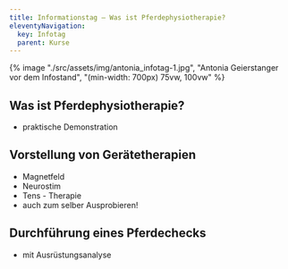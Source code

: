```yaml
---
title: Informationstag — Was ist Pferdephysiotherapie?
eleventyNavigation:
  key: Infotag
  parent: Kurse
---
```

{% image "./src/assets/img/antonia_infotag-1.jpg", "Antonia Geierstanger vor dem Infostand", "(min-width: 700px) 75vw, 100vw" %}

## Was ist Pferdephysiotherapie?

*  praktische Demonstration

## Vorstellung von Gerätetherapien

*  Magnetfeld
*  Neurostim
*  Tens - Therapie
*  auch zum selber Ausprobieren!

## Durchführung eines Pferdechecks

*  mit Ausrüstungsanalyse



